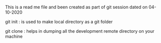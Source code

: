 This is a read me file and been created as part of git session dated on 04-10-2020

git init	: is used to make local directory as a git folder

git clone 	<link> 	: helps in dumping all the development remote directory on your machine

 